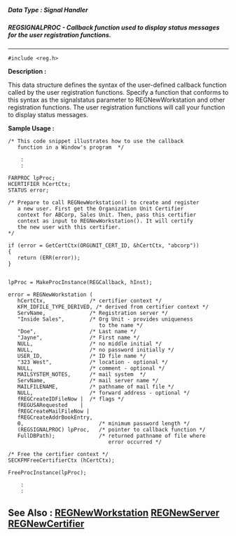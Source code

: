 ##### Data Type : Signal Handler
##### REGSIGNALPROC - Callback function used to display status messages  for the user registration functions.
---
```
#include <reg.h>
```
**Description :**

This data structure defines the syntax of the user-defined callback function 
called by the user registration functions.  Specify a function that conforms to 
this syntax as the signalstatus parameter to REGNewWorkstation and other 
registration functions.  The user registration functions will call your 
function to display status messages.

**Sample Usage :**
```
/* This code snippet illustrates how to use the callback 
   function in a Window's program  */

    :
    :

FARPROC lpProc;
HCERTIFIER hCertCtx;
STATUS error;
 
/* Prepare to call REGNewWorkstation() to create and register 
   a new user. First get the Organization Unit Certifier 
   context for ABCorp, Sales Unit. Then, pass this certifier 
   context as input to REGNewWorkstation(). It will certify 
   the new user with this certifier. 
*/

if (error = GetCertCtx(ORGUNIT_CERT_ID, &hCertCtx, "abcorp"))
{
   return (ERR(error));
}


lpProc = MakeProcInstance(REGCallback, hInst);   

error = REGNewWorkstation (
   hCertCtx,              /* certifier context */
   KFM_IDFILE_TYPE_DERIVED, /* derived from certifier context */
   ServName,              /* Registration server */
   "Inside Sales",        /* Org Unit - provides uniqueness
                             to the name */
   "Doe",                 /* Last name */
   "Jayne",               /* First name */
   NULL,                  /* no middle initial */
   NULL,                  /* no password initially */
   USER_ID,               /* ID file name */
   "323 West",            /* location - optional */
   NULL,                  /* comment - optional */
   MAILSYSTEM_NOTES,      /* mail system  */
   ServName,              /* mail server name */
   MAILFILENAME,          /* pathname of mail file */
   NULL,                  /* forward address - optional */
   fREGCreateIDFileNow |  /* flags */
   fREGUSARequested    |
   fREGCreateMailFileNow |
   fREGCreateAddrBookEntry,
   0,                        /* minimum password length */
   (REGSIGNALPROC) lpProc,   /* pointer to callback function */
   FullDBPath);              /* returned pathname of file where
                                error occurred */

/* Free the certifier context */
SECKFMFreeCertifierCtx (hCertCtx);

FreeProcInstance(lpProc);

    :
    :
```
**See Also :**
[REGNewWorkstation](/domino-c-api-docs/reference/Func/REGNewWorkstation)
[REGNewServer](/domino-c-api-docs/reference/Func/REGNewServer)
[REGNewCertifier](/domino-c-api-docs/reference/Func/REGNewCertifier)
---
